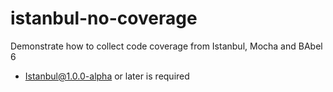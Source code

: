 # istanbul-no-coverage
Demonstrate how to collect code coverage from Istanbul, Mocha and BAbel 6

 * Istanbul@1.0.0-alpha or later is required
